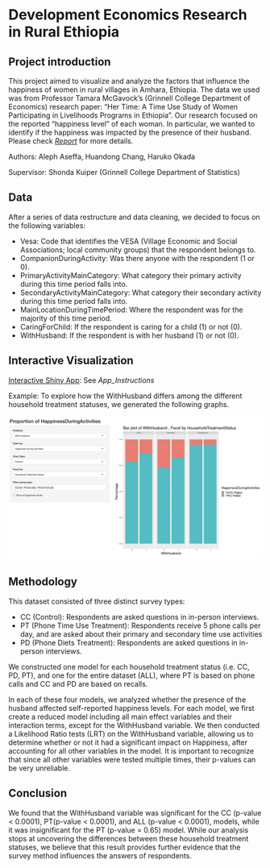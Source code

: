 # Development Economics Research in Rural Ethiopia
## Project introduction
This project aimed to visualize and analyze the factors that influence the happiness of women in rural villages in Amhara, Ethiopia. The data we used was from Professor Tamara McGavock’s (Grinnell College Department of Economics) research paper: “Her Time: A Time Use Study of Women Participating in Livelihoods Programs in Ethiopia”. Our research focused on the reported “happiness level” of each woman. In particular, we wanted to identify if the happiness was impacted by the presence of their husband. Please check [*Report*](Report.dox) for more details.

Authors: Aleph Aseffa, Huandong Chang, Haruko Okada

Supervisor: Shonda Kuiper (Grinnell College Department of Statistics)

## Data
After a series of data restructure and data cleaning, we decided to focus on the following variables:
- Vesa: Code that identifies the VESA (Village Economic and Social Associations; local community groups) that the respondent belongs to.
- CompanionDuringActivity: Was there anyone with the respondent (1 or 0).
- PrimaryActivityMainCategory: What category their primary activity during this time period falls into.
- SecondaryActivityMainCategory: What category their secondary activity during this time period falls into.
- MainLocationDuringTimePeriod: Where the respondent was for the majority of this time period.
- CaringForChild: If the respondent is caring for a child (1) or not (0).
- WithHusband: If the respondent is with her husband (1) or not (0).

## Interactive Visualization
[Interactive Shiny App](https://huandongchang.shinyapps.io/WomenHapiness/): See *App_Instructions*

Example: To explore how the WithHusband differs among the different household treatment statuses, we generated the following graphs. 
 
![](Demo/pic.png)

## Methodology
This dataset consisted of three distinct survey types:
-	CC (Control): Respondents are asked questions in in-person interviews.
-	PT (Phone Time Use Treatment): Respondents receive 5 phone calls per day, and are asked about their primary and secondary time use activities
-	PD (Phone Diets Treatment): Respondents are asked questions in in-person interviews.

We constructed one model for each household treatment status (i.e. CC, PD, PT), and one for the entire dataset (ALL), where PT is based on phone calls and CC and PD are based on recalls.

In each of these four models, we analyzed whether the presence of the husband affected self-reported happiness levels. For each model, we first create a reduced model including all main effect variables and their interaction terms, except for the WithHusband variable. We then conducted a Likelihood Ratio tests (LRT) on the WithHusband variable, allowing us to determine whether or not it had a significant impact on Happiness, after accounting for all other variables in the model. It is important to recognize that since all other variables were tested multiple times, their p-values can be very unreliable.

## Conclusion
We found that the WithHusband variable was significant for the CC (p-value < 0.0001), PT(p-value < 0.0001), and ALL (p-value < 0.0001), models, while it was insignificant for the PT  (p-value = 0.65) model. While our analysis stops at uncovering the differences between these household treatment statuses, we believe that this result provides further evidence that the survey method influences the answers of respondents. 

